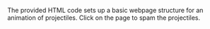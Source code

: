 The provided HTML code sets up a basic webpage structure for an animation of projectiles. Click on the page to spam the projectiles.
